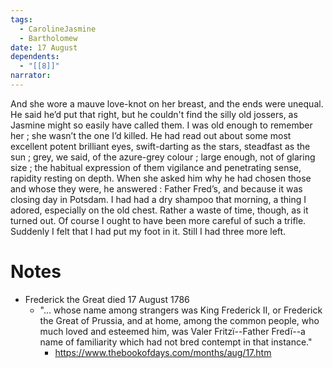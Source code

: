 ```yaml
---
tags:
  - CarolineJasmine
  - Bartholomew
date: 17 August
dependents:
  - "[[8]]"
narrator:
---
```

And she wore a mauve love-knot on her breast, and the ends were unequal. He said he’d put that right, but he couldn't find the silly old jossers, as Jasmine might so easily have called them. I was old enough to remember her ; she wasn’t the one I’d killed. He had read out about some most excellent potent brilliant eyes, swift-darting as the stars, steadfast as the sun ; grey, we said, of the azure-grey colour ; large enough, not of glaring size ; the habitual expression of them vigilance and penetrating sense, rapidity resting on depth. When she asked him why he had chosen those and whose they were, he answered : Father Fred’s, and because it was closing day in Potsdam. I had had a dry shampoo that morning, a thing I adored, especially on the old chest. Rather a waste of time, though, as it turned out. Of course I ought to have been more careful of such a trifle. Suddenly I felt that I had put my foot in it. Still I had three more left.

# Notes
- Frederick the Great died 17 August 1786
	- "... whose name among strangers was King Frederick II, or Frederick the Great of Prussia, and at home, among the common people, who much loved and esteemed him, was Valer Fritzï--Father Fredï--a name of familiarity which had not bred contempt in that instance."
		- https://www.thebookofdays.com/months/aug/17.htm
